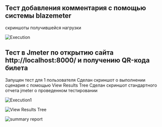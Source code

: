 ## Тест добавления комментария с помощью системы blazemeter
скриншоты получившейся нагрузки

![Execution](https://github.com/user-attachments/assets/889d7063-0e1e-4093-8a95-92e61e10fa49)


## Тест в Jmeter по открытию сайта http://localhost:8000/ и получению QR-кода билета

Запущен тест для 1 пользователя
Сделан скриншот о выполнении сценария с помощью View Results Tree
Сделан скриншот стандартного отчета jmeter о проведенном тестировании


![Execution1](https://github.com/user-attachments/assets/171f66d1-de32-4249-9867-540291ece35f)


![View Results Tree](https://github.com/user-attachments/assets/cf159dc8-944d-4e1f-921b-8bd291be37ba)


![summary report](https://github.com/user-attachments/assets/94e9d602-74c7-4a80-bdc8-1655970ee4b8)
